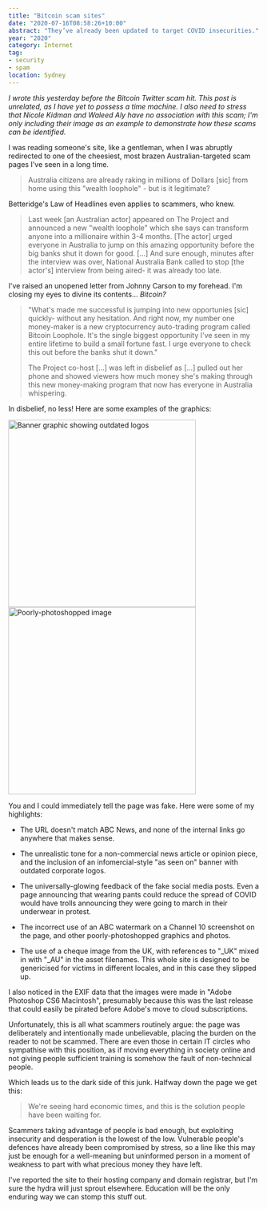 ```yaml
---
title: "Bitcoin scam sites"
date: "2020-07-16T08:58:26+10:00"
abstract: "They’ve already been updated to target COVID insecurities."
year: "2020"
category: Internet
tag:
- security
- spam
location: Sydney
---
```

*I wrote this yesterday before the Bitcoin Twitter scam hit. This post is unrelated, as I have yet to possess a time machine. I also need to stress that Nicole Kidman and Waleed Aly have no association with this scam; I'm only including their image as an example to demonstrate how these scams can be identified.*

I was reading someone's site, like a gentleman, when I was abruptly redirected to one of the cheesiest, most brazen Australian-targeted scam pages I've seen in a long time.

> Australia citizens are already raking in millions of Dollars [sic] from home using this "wealth loophole" - but is it legitimate?

Betteridge's Law of Headlines even applies to scammers, who knew.

> Last week [an Australian actor] appeared on The Project and announced a new "wealth loophole" which she says can transform anyone into a millionaire within 3-4 months. [The actor] urged everyone in Australia to jump on this amazing opportunity before the big banks shut it down for good. [...] And sure enough, minutes after the interview was over, National Australia Bank called to stop [the actor's] interview from being aired- it was already too late.

I've raised an unopened letter from Johnny Carson to my forehead. I'm closing my eyes to divine its contents... *Bitcoin?*

> "What's made me successful is jumping into new opportunies [sic] quickly- without any hesitation. And right now, my number one money-maker is a new cryptocurrency auto-trading program called Bitcoin Loophole. It's the single biggest opportunity I've seen in my entire lifetime to build a small fortune fast. I urge everyone to check this out before the banks shut it down."
>     
> The Project co-host [...] was left in disbelief as [...] pulled out her phone and showed viewers how much money she's making through this new money-making program that now has everyone in Australia whispering. 

In disbelief, no less! Here are some examples of the graphics:

<p><img src="https://rubenerd.com/files/2020/scam-asseenin.jpg" alt="Banner graphic showing outdated logos" style="width:375px" /><br /><img src="https://rubenerd.com/files/2020/scam-kid0.jpg" alt="Poorly-photoshopped image" style="width:375px" /></p>

You and I could immediately tell the page was fake. Here were some of my highlights:

* The URL doesn't match ABC News, and none of the internal links go anywhere that makes sense.

* The unrealistic tone for a non-commercial news article or opinion piece, and the inclusion of an infomercial-style "as seen on" banner with outdated corporate logos.

* The universally-glowing feedback of the fake social media posts. Even a page announcing that wearing pants could reduce the spread of COVID would have trolls announcing they were going to march in their underwear in protest.

* The incorrect use of an ABC watermark on a Channel 10 screenshot on the page, and other poorly-photoshopped graphics and photos.

* The use of a cheque image from the UK, with references to "\_UK" mixed in with "\_AU" in the asset filenames. This whole site is designed to be genericised for victims in different locales, and in this case they slipped up.

I also noticed in the EXIF data that the images were made in "Adobe Photoshop CS6 Macintosh", presumably because this was the last release that could easily be pirated before Adobe's move to cloud subscriptions.

Unfortunately, this is all what scammers routinely argue: the page was deliberately and intentionally made unbelievable, placing the burden on the reader to not be scammed. There are even those in certain IT circles who sympathise with this position, as if moving everything in society online and not giving people sufficient training is somehow the fault of non-technical people.

Which leads us to the dark side of this junk. Halfway down the page we get this:

> We're seeing hard economic times, and this is the solution people have been waiting for.

Scammers taking advantage of people is bad enough, but exploiting insecurity and desperation is the lowest of the low. Vulnerable people's defences have already been compromised by stress, so a line like this may just be enough for a well-meaning but uninformed person in a moment of weakness to part with what precious money they have left.

I've reported the site to their hosting company and domain registrar, but I'm sure the hydra will just sprout elsewhere. Education will be the only enduring way we can stomp this stuff out.

